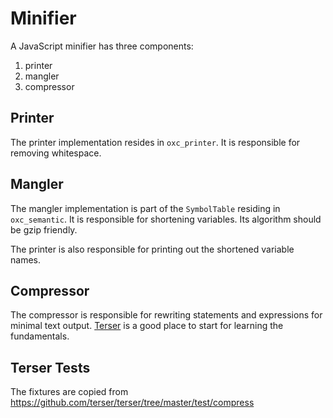 # Minifier

A JavaScript minifier has three components:

1. printer
2. mangler
3. compressor

## Printer

The printer implementation resides in `oxc_printer`. It is responsible for removing whitespace.

## Mangler

The mangler implementation is part of the `SymbolTable` residing in `oxc_semantic`.
It is responsible for shortening variables. Its algorithm should be gzip friendly.

The printer is also responsible for printing out the shortened variable names.

## Compressor

The compressor is responsible for rewriting statements and expressions for minimal text output.
[Terser](https://github.com/terser/terser) is a good place to start for learning the fundamentals.

## Terser Tests

The fixtures are copied from https://github.com/terser/terser/tree/master/test/compress
